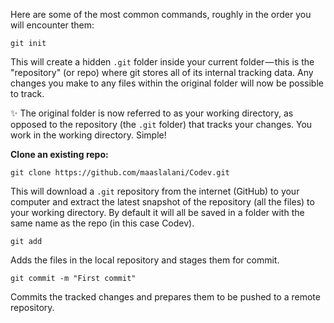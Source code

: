 Here are some of the most common commands, roughly in the order you will encounter them:

```
git init
```

This will create a hidden `.git` folder inside your current folder — this is the "repository" (or repo) where git stores all of its internal tracking data. Any changes you make to any files within the original folder will now be possible to track.

✨ The original folder is now referred to as your working directory, as opposed to the repository (the `.git` folder) that tracks your changes. You work in the working directory. Simple!

**Clone an existing repo:**

```
git clone https://github.com/maaslalani/Codev.git
```

This will download a `.git` repository from the internet (GitHub) to your computer and extract the latest snapshot of the repository (all the files) to your working directory. By default it will all be saved in a folder with the same name as the repo (in this case Codev).<br>

```
git add
```

Adds the files in the local repository and stages them for commit.

```
git commit -m "First commit"
```

Commits the tracked changes and prepares them to be pushed to a remote repository.